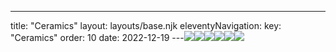 ---
title: "Ceramics"
layout: layouts/base.njk
eleventyNavigation:
  key: "Ceramics"
  order: 10
date: 2022-12-19
---![](https://s3.eu-west-1.amazonaws.com/jessicaakerman.com/10%25Jessica+Akerman+24+Dec+2022+Studio+Visit+Jo+Hounsome+Photography+copy.jpg)![](https://s3.eu-west-1.amazonaws.com/jessicaakerman.com/10%25Jessica+Akerman+23+Dec+2022+Studio+Visit+Jo+Hounsome+Photography+copy.jpg)![](https://s3.eu-west-1.amazonaws.com/jessicaakerman.com/10%25Jessica+Akerman+22+Dec+2022+Studio+Visit+Jo+Hounsome+Photography+copy.jpg)![](https://s3.eu-west-1.amazonaws.com/jessicaakerman.com/10%25Jessica+Akerman+21+Dec+2022+Studio+Visit+Jo+Hounsome+Photography+copy.jpg)![](https://s3.eu-west-1.amazonaws.com/jessicaakerman.com/10%25Jessica+Akerman+20+Dec+2022+Studio+Visit+Jo+Hounsome+Photography+copy.jpg)![](https://s3.eu-west-1.amazonaws.com/jessicaakerman.com/10%25Jessica+Akerman+19+Dec+2022+Studio+Visit+Jo+Hounsome+Photography+copy.jpg)